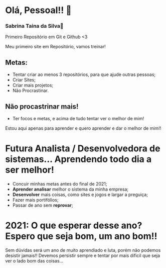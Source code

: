 # Olá, Pessoal!! 🥰
### Sabrina Taina da Silva💜
 Primeiro Repositório em Git e Github <3

 Meu primeiro site em Repositório, vamos treinar!

## Metas:

* Tentar criar ao menos 3 repositórios, para que ajude outras pessoas;
* Criar Sites;
* Criar mais projetos;
* Não Procrastinar.

## Não procastrinar mais!

* Ter focos e metas, e acima de tudo tentar ver o melhor de mim!

<p>Estou aqui apenas para aprender e quero aprender e dar o melhor de mim!!</p>
<h1>Futura Analista / Desenvolvedora de sistemas... Aprendendo todo dia a ser melhor! </h1>

* Concuir minhas metas antes do final de 2021;
* **Aprender analisar** melhor o sistema da minha empresa;
* **Desenvolver** mais coisas, como sites e jogos e largar a preguiça;
* Fazer mais portifólios;
* Passar de ano sem **reprovar**;
# 2021: **O que esperar desse ano? Espero que seja bom, um ano bom!!**
<p>Sem dúvidas será um ano de muito aprendiado e luta, porém não podemos desistir jamais!! Devemos persistir sempre e tentar por mais dificil que seja ver o lado bom das coisas...</p>
